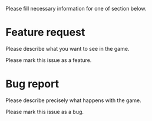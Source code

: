 Please fill necessary information for one of section below.


# Feature request

Please describe what you want to see in the game.

Please mark this issue as a feature.


# Bug report

Please describe precisely what happens with the game.

Please mark this issue as a bug.